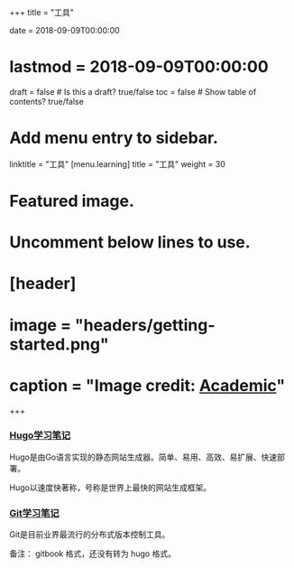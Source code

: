+++
title = "工具"

date = 2018-09-09T00:00:00
# lastmod = 2018-09-09T00:00:00

draft = false  # Is this a draft? true/false
toc = false  # Show table of contents? true/false

# Add menu entry to sidebar.
linktitle = "工具"
[menu.learning]
  title = "工具"
  weight = 30

# Featured image.
# Uncomment below lines to use.
# [header]
# image = "headers/getting-started.png"
# caption = "Image credit: [**Academic**](https://github.com/gcushen/hugo-academic/)"
+++


### [Hugo学习笔记](https://skyao.io/learning-hugo/)

Hugo是由Go语言实现的静态网站生成器。简单、易用、高效、易扩展、快速部署。

Hugo以速度快著称，号称是世界上最快的网站生成框架。

### [Git学习笔记](https://skyao.io/learning-git/)

Git是目前业界最流行的分布式版本控制工具。

备注： gitbook 格式，还没有转为 hugo 格式。